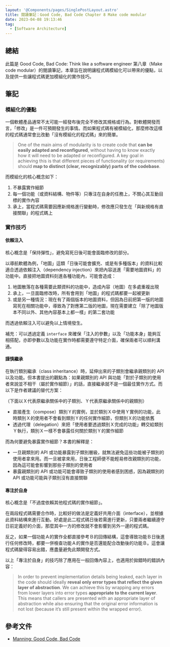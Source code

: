 ```yaml
---
layout: '@Components/pages/SinglePostLayout.astro'
title: 閱讀筆記：Good Code, Bad Code Chapter 8 Make code modular
date: 2023-04-08 19:13:46
tag:
  - [Software Architecture]
---
```


## 總結

此篇是 Good Code, Bad Code: Think like a software engineer 第八章（Make code modular）的閱讀筆記，本章旨在說明讓程式碼模組化可以帶來的優點，以及提供一些讓程式碼更加模組化的實作技巧。

## 筆記

### 模組化的優點

一個軟體產品通常不太可能一經發布後完全不修改其規格或行為。對軟體開發而言，「修改」是一件可預期發生的事情。而如果程式碼有被模組化，那麼修改這樣的程式碼通常會比改動「沒有模組化的程式碼」來的簡單。

> One of the main aims of modularity is to create code that **can be easily adapted and reconfigured**, without having to know exactly how it will need to be adapted or reconfigured. A key goal in achieving this is that different pieces of functionality (or requirements) should **map to distinct (clear, recognizably) parts of the codebase**.

而模組化的核心概念如下：

1. 不暴露實作細節
2. 每一個功能（或資料結構、物件等）只專注在自身的任務上，不關心其互動目標的實作內容
3. 承上，當程式碼需要因應新規格進行變動時，修改應只發生在「與新規格有直接關聯」的程式碼上

### 實作技巧

#### 依賴注入

核心概念是「保持彈性」，避免寫死日後可能會面臨修改的部分。

以導航軟體為例，「地圖」這類「日後可能會擴充、或是有多種版本」的資料比較適合透過依賴注入（dependency injection）來把內容送進「需要地圖資料」的功能中。直接把地圖資料刻進各種功能內，可能會造成：

1. 地圖散落在各種需要此類資料的功能中，造成內容（地圖）在多處重複出現
2. 承上，一旦面臨修改時，所有會用到「地圖」的程式碼都要一起被更新
3. 或是另一種情況：現在有了兩個版本的地圖資料，但因為日前把第一版的地圖寫死在相關功能中，導致為了對應第二版的地圖，現在需要建立「除了地圖版本不同以外、其他內容基本上都一樣」的第二套功能

而透過依賴注入可以避免以上情境發生。

補充：可以透過定義 `interface` 來確保「注入的參數」以及「功能本身」能夠互相搭配，亦即參數以及功能在實作時都需要遵守特定介面，確保兩者可以順利溝通。

#### 謹慎繼承

在執行類別繼承（class inheritance）時，延伸出來的子類別會繼承親類別的 API 以及功能。但本書提出的觀點為：如果親類別的 API 與功能「對於子類別的使用者來說並不相干（屬於實作細節）」的話，直接繼承就不是一個最佳實作方式。而以下是作者建議的替代方案：

（下面以Ｘ代表原繼承關係中的子類別、Ｙ代表原繼承關係中的親類別）

- 直接產生（compose）類別Ｙ的實例，並於類別Ｘ中使用Ｙ實例的功能，此時類別Ｘ的使用者不會看到類別Ｙ的任何實作細節，但類別Ｘ的功能依舊
- 透過代理（delegation）來把「使用者要透過類別Ｘ完成的功能」轉交給類別Ｙ執行，類別Ｘ一樣不會暴露任何關於類別Ｙ的實作細節

而為何要避免暴露實作細節？本書的解釋是：

- 一旦親類別的 API 或功能暴露到子類別層級，就無法避免這些功能被子類別的使用者拿來用。而一旦被拿來用，日後工程師便不能輕易修改親類別的功能，因為這可能會影響到那些子類別的使用者
- 暴露親類別的 API 或功能可能會導致子類別的使用者感到困惑，因為親類別的 API 或功能可能與子類別沒有直接關聯

#### 專注於自身

核心概念是「不過度依賴其他程式碼的實作細節」。

在兩段程式碼需要合作時，比較好的做法是定義好共用介面（interface），並根據此資料結構來進行互動。好處是此二程式碼日後若需進行更新，只要兩者繼續遵守日前定義好的介面，那麼其中一方的修改就不會影響到另外一邊的程式碼。

反之，如果一個功能Ａ的實作全都直接參考Ｂ的回傳結構，這會導致功能Ｂ日後進行任何修改時，都要一併檢查功能Ａ的實作是否還能配合改動後的功能Ｂ。這會讓程式碼變得容易出錯，應盡量避免此類開發方式。

以上「專注於自身」的技巧除了應用在一般回傳內容上，也適用於拋錯時的錯誤內容：

> In order to prevent implementation details being leaked, each layer in the code should ideally **reveal only error types that reflect the given layer of abstraction**. We can achieve this by wrapping any errors from lower layers into error types **appropriate to the current layer**. This means that callers are presented with an appropriate layer of abstraction while also ensuring that the original error information is not lost (because it’s still present within the wrapped error).

## 參考文件

- [Manning: Good Code, Bad Code](https://www.manning.com/books/good-code-bad-code)
